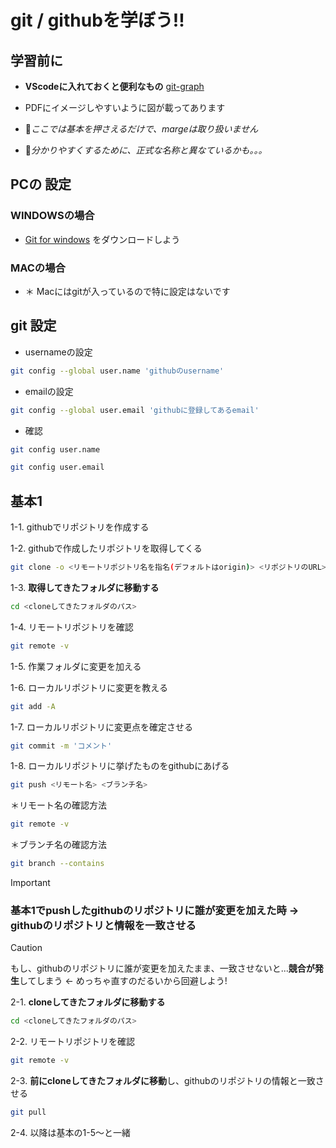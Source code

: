 # git / githubを学ぼう!!

## 学習前に

- **VScodeに入れておくと便利なもの**
[git-graph](https://marketplace.visualstudio.com/items?itemName=mhutchie.git-graph)

- PDFにイメージしやすいように図が載ってあります

- :rotating_light:*ここでは基本を押さえるだけで、margeは取り扱いません*

- :rotating_light:*分かりやすくするために、正式な名称と異なているかも。。。*

## PCの 設定

### WINDOWSの場合
- [Git for windows](https://github.com/git-for-windows/git/releases/download/v2.47.1.windows.1/Git-2.47.1-64-bit.exe) をダウンロードしよう

### MACの場合
- ＊ Macにはgitが入っているので特に設定はないです

## git 設定
- usernameの設定
```bash
git config --global user.name 'githubのusername'
```

- emailの設定
```bash
git config --global user.email 'githubに登録してあるemail'
```

- 確認
```bash
git config user.name
```
```bash
git config user.email
```

## 基本1
1-1. githubでリポジトリを作成する

1-2. githubで作成したリポジトリを取得してくる
```bash
git clone -o <リモートリポジトリ名を指名(デフォルトはorigin)> <リポジトリのURL>
```

1-3. **取得してきたフォルダに移動する**
```bash
cd <cloneしてきたフォルダのパス> 
```

1-4. リモートリポジトリを確認
```bash
git remote -v
```

1-5. 作業フォルダに変更を加える

1-6. ローカルリポジトリに変更を教える

 ```bash
git add -A 
```

1-7. ローカルリポジトリに変更点を確定させる

```bash
git commit -m 'コメント'
```

1-8. ローカルリポジトリに挙げたものをgithubにあげる

```bash
git push <リモート名> <ブランチ名>
```

＊リモート名の確認方法
```bash
git remote -v
```
＊ブランチ名の確認方法
```bash
git branch --contains
```

> [!IMPORTANT]
> ### 基本1でpushしたgithubのリポジトリに誰が変更を加えた時 -> githubのリポジトリと情報を一致させる

> [!CAUTION]
> もし、githubのリポジトリに誰が変更を加えたまま、一致させないと...**競合が発生**してしまう <- めっちゃ直すのだるいから回避しよう!

2-1. **cloneしてきたフォルダに移動する**
```bash
cd <cloneしてきたフォルダのパス> 
```

2-2. リモートリポジトリを確認
```bash
git remote -v
```

2-3. **前にcloneしてきたフォルダに移動**し、githubのリポジトリの情報と一致させる
```bash
git pull
```

2-4. 以降は基本の1-5〜と一緒

